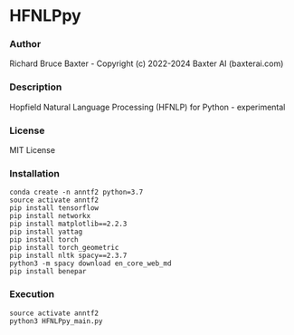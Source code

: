 # HFNLPpy

### Author

Richard Bruce Baxter - Copyright (c) 2022-2024 Baxter AI (baxterai.com)

### Description

Hopfield Natural Language Processing (HFNLP) for Python - experimental

### License

MIT License

### Installation
```
conda create -n anntf2 python=3.7
source activate anntf2
pip install tensorflow
pip install networkx
pip install matplotlib==2.2.3
pip install yattag
pip install torch
pip install torch_geometric
pip install nltk spacy==2.3.7
python3 -m spacy download en_core_web_md
pip install benepar
```

### Execution
```
source activate anntf2
python3 HFNLPpy_main.py
```
